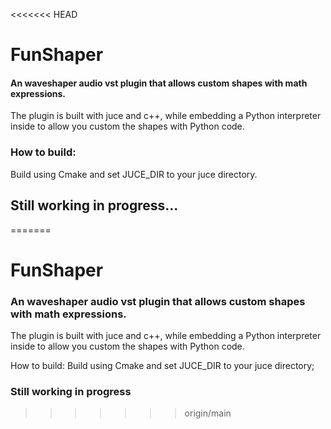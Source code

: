 <<<<<<< HEAD
# FunShaper 
#### An waveshaper audio vst plugin that allows custom shapes with math expressions.
The plugin is built with juce and c++, while embedding a Python interpreter inside to allow you custom the shapes with Python code.

### How to build:
Build using Cmake and set JUCE_DIR to your juce directory.
## Still working in progress...
=======
# FunShaper
### An waveshaper audio vst plugin that allows custom shapes with math expressions.
The plugin is built with juce and c++, while embedding a Python interpreter inside to allow you custom the shapes with Python code.

How to build:
Build using Cmake and set JUCE_DIR to your juce directory;
### Still working in progress
>>>>>>> origin/main
